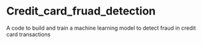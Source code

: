 # Credit_card_fruad_detection
A code to build and train a machine learning model to detect fraud in credit card transactions
